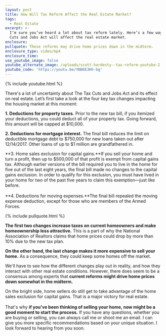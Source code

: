 ```yaml
---
layout: post
title: How Will Tax Reform Affect the Real Estate Market?
tags:
  - Real Estate
excerpt: >-
  I’m sure you’ve heard a lot about tax reform lately. Here’s a few ways The Tax
  Cuts and Jobs Act will affect the real estate market.
enclosure:
pullquote: These reforms may drive home prices down in the midterm.
enclosure_type: video/mp4
enclosure_time:
use_youtube_image: false
youtube_alternate_image: /uploads/scott-hardesty--tax-reform-youtube-2.jpg
youtube_code: 'https://youtu.be/YNB6E3Hh-bg'
---
```



{% include youtube.html %}

There's a lot of uncertainty about The Tax Cuts and Jobs Act and its effect on real estate. Let’s first take a look at the four key tax changes impacting the housing market at this moment:

**1. Deductions for property taxes.** Prior to the new tax bill, if you itemized your deductions, you could deduct all of your property tax. Going forward, this amount will be capped at $10,000.

**2. Deductions for mortgage interest.** The final bill reduces the limit on deductible mortgage debt to $750,000 for new loans taken out after 12/14/2017. Other loans of up to $1 million are grandfathered in.

**3. Home sales exclusion for capital gains.**If you sell your home and turn a profit, then up to $500,000 of that profit is exempt from capital gains tax. Although earlier versions of the bill required you to live in the home for five out of the last eight years, the final bill made no changes to the capital gains exclusion. In order to qualify for this exclusion, you must have lived in your home for two of the past five years to claim this exemption—just like before. &nbsp;<br><br>**4. Deductions for moving expenses.**The final bill repealed the moving expense deduction, except for those who are members of the Armed Forces.

{% include pullquote.html %}

**The first two changes increase taxes on current homeowners and make homeownership less attractive.** This is a part of why the National Association of Realtors claims that home prices could drop by more than 10% due to the new tax plan.

**On the other hand, the last change makes it more expensive to sell your home.** As a consequence, they could keep some homes off the market.

We'll have to see how the different changes play out in reality, and how they interact with other real estate conditions. However, there does seem to be a consensus among experts that **current reforms might drive home prices down somewhat in the midterm.**

On the bright side, home sellers do still get to take advantage of the home sales exclusion for capital gains. That is a major victory for real estate.<br><br>That's why **if you've been thinking of selling your home, now might be a good moment to start the process.** If you have any questions, whether you are buying or selling, you can always call me or shoot me an email. I can give you more specific recommendations based on your unique situation. I look forward to hearing from you soon.
